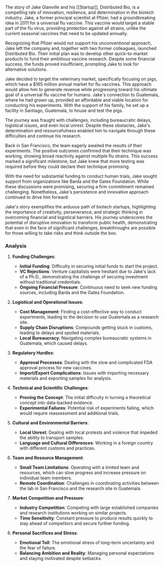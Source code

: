 The story of Jake Glanville and his [[Startup]], Distributed Bio, is a compelling tale of innovation, resilience, and determination in the biotech industry. Jake, a former principal scientist at Pfizer, had a groundbreaking idea in 2011 for a universal flu vaccine. This vaccine would target a stable part of the flu virus, providing protection against all strains, unlike the current seasonal vaccines that need to be updated annually.

Recognizing that Pfizer would not support his unconventional approach, Jake left the company and, together with two former colleagues, launched Distributed Bio. Their initial plan was to develop other quick-to-market products to fund their ambitious vaccine research. Despite some financial success, the funds proved insufficient, prompting Jake to look for alternative solutions.

Jake decided to target the veterinary market, specifically focusing on pigs, which have a $165 million annual market for flu vaccines. This approach would allow him to generate revenue while progressing toward his ultimate goal of a universal flu vaccine for humans. Jake's connection to Guatemala, where he had grown up, provided an affordable and viable location for conducting his experiments. With the support of his family, he set up a facility in Santiago, Guatemala, to house and test the pigs.

The journey was fraught with challenges, including bureaucratic delays, logistical issues, and even local unrest. Despite these obstacles, Jake's determination and resourcefulness enabled him to navigate through these difficulties and continue his research.

Back in San Francisco, the team eagerly awaited the results of their experiments. The positive outcomes confirmed that their technique was working, showing broad reactivity against multiple flu strains. This success marked a significant milestone, but Jake knew that more testing was required before they could declare their technique promising.

With the need for substantial funding to conduct human trials, Jake sought support from organizations like Barda and the Gates Foundation. While these discussions were promising, securing a firm commitment remained challenging. Nonetheless, Jake's persistence and innovative approach continued to drive him forward.

Jake's story exemplifies the arduous path of biotech startups, highlighting the importance of creativity, perseverance, and strategic thinking in overcoming financial and logistical barriers. His journey underscores the potential of disruptive innovation to transform public health, demonstrating that even in the face of significant challenges, breakthroughs are possible for those willing to take risks and think outside the box.

### Analysis

1. **Funding Challenges**:
   - **Initial Funding**: Difficulty in securing initial funds to start the project.
   - **VC Rejections**: Venture capitalists were hesitant due to Jake's lack of a Ph.D., demonstrating the challenge of securing investment without traditional credentials.
   - **Ongoing Financial Pressure**: Continuous need to seek new funding sources, including Barda and the Gates Foundation.

2. **Logistical and Operational Issues**:
   - **Cost Management**: Finding a cost-effective way to conduct experiments, leading to the decision to use Guatemala as a research site.
   - **Supply Chain Disruptions**: Compounds getting stuck in customs, leading to delays and spoiled materials.
   - **Local Bureaucracy**: Navigating complex bureaucratic systems in Guatemala, which caused delays.

3. **Regulatory Hurdles**:
   - **Approval Processes**: Dealing with the slow and complicated FDA approval process for new vaccines.
   - **Import/Export Complications**: Issues with importing necessary materials and exporting samples for analysis.

4. **Technical and Scientific Challenges**:
   - **Proving the Concept**: The initial difficulty in turning a theoretical concept into data-backed evidence.
   - **Experimental Failures**: Potential risk of experiments failing, which would require reassessment and additional trials.
   
5. **Cultural and Environmental Barriers**:
   - **Local Unrest**: Dealing with local protests and violence that impeded the ability to transport samples.
   - **Language and Cultural Differences**: Working in a foreign country with different customs and practices.

6. **Team and Resource Management**:
   - **Small Team Limitations**: Operating with a limited team and resources, which can slow progress and increase pressure on individual team members.
   - **Remote Coordination**: Challenges in coordinating activities between the lab in San Francisco and the research site in Guatemala.

7. **Market Competition and Pressure**:
   - **Industry Competition**: Competing with large established companies and research institutions working on similar projects.
   - **Time Sensitivity**: Constant pressure to produce results quickly to stay ahead of competitors and secure further funding.

8. **Personal Sacrifices and Stress**:
   - **Emotional Toll**: The emotional stress of long-term uncertainty and the fear of failure.
   - **Balancing Ambition and Reality**: Managing personal expectations and staying motivated despite setbacks.